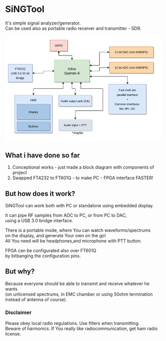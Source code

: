# SiNGTool
It's simple signal analyzer/generator.  
Can be used also as portable radio receiver and transmitter - SDR.


![Block diagram of SiNGTool](block-diagram.png)


## What i have done so far
1. Conceptional works - just made a block diagram with components of project
2. Swapped FT4232 to FT601Q - to make PC - FPGA interface FASTER!

## But how does it work?
SiNGTool can work both with PC or standalone using embedded display.

It can pipe RF samples from ADC to PC, or from PC to DAC,  
using a USB 3.0 bridge interface.

There is a portable mode, where You can watch waveforms/spectrums  
on the display, and generate Your own on the go!  
All You need will be headphones,and microphone with PTT button.

FPGA can be configurated also over FT601Q  
by bitbanging the configuration pins.


## But why?

Because everyone should be able to transmit and receive whatever he wants  
(on unlicensed spectrums, in EMC chamber or using 50ohm termination instead of antenna of course).

### Disclaimer
Please obey local radio regulations. Use filters when transmitting.  
Beware of harmonics. If You really like radiocommunication, get ham radio license.
